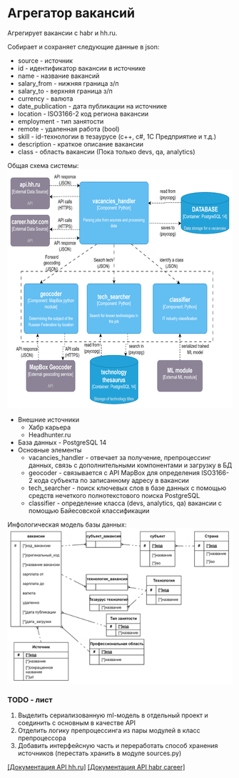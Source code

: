 # Агрегатор вакансий

Агрегирует вакансии с habr и hh.ru.

Собирает и сохраняет следующие данные в json:
- source - источник
- id - идентификатор вакансии в источнике
- name - название вакансий
- salary_from - нижняя граница з/п
- salary_to - верхняя граница з/п
- currency - валюта
- date_publication - дата публикации на источнике
- location - ISO3166-2 код региона вакансии
- employment - тип занятости
- remote - удаленная работа (bool)
- skill - id-технологии в тезаурусе (с++, с#, 1С Предприятие и т.д.)
- description - краткое описание вакансии
- class - область вакансии (Пока только devs, qa, analytics)

Общая схема системы:
<img src="img/system-schema.png" alt="system-schema">

- Внешние источники
    - Хабр карьера
    - Headhunter.ru
- База данных -  PostgreSQL 14
- Основные элементы
    - vacancies_handler - отвечает за получение, препроцессинг данных, связь с дополнительными компонентами и загрузку в БД
    - geocoder - связывается с API MapBox для определения ISO3166-2 кода субъекта по записанному адресу в вакансии
    - tech_searcher - поиск ключевых слов в базе данных с помощью средств нечеткого полнотекстового поиска PostgreSQL
    - classifier - определение класса (devs, analytics, qa) вакансии с помощью Байесовской классификации

Инфологическая модель базы данных:
<img src="img/il-model.png" alt="infological-model">

### TODO - лист
1. Выделить сериализованную ml-модель в отдельный проект и соединить с основным в качестве API
2. Отделить логику препроцессинга из пары модулей в класс препроцессора
3. Добавить интерфейсную часть и переработать способ хранения источников (перестать хранить в модуле sources.py)

[[Документация API hh.ru]](https://github.com/hhru/api)
[[Документация API habr career]](https://career.habr.com/info/api)
